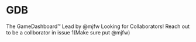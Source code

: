 # GDB
The GameDashboard™ Lead by @mjfw Looking for Collaborators! Reach out to be a collborator in issue 1(Make sure put @mjfw)
